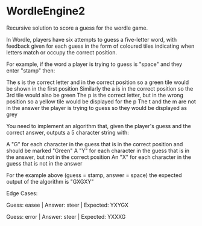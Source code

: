 # WordleEngine2

Recursive solution to score a guess for the wordle game.

In Wordle, players have six attempts to guess a five-letter word, with feedback given for each guess in the form of coloured tiles indicating when letters match or occupy the correct position.

For example, if the word a player is trying to guess is "space" and they enter "stamp" then:

The s is the correct letter and in the correct position so a green tile would be shown in the first position Similarly the a is in the correct position so the 3rd tile would also be green The p is the correct letter, but in the wrong position so a yellow tile would be displayed for the p The t and the m are not in the answer the player is trying to guess so they would be displayed as grey

You need to implement an algorithm that, given the player's guess and the correct answer, outputs a 5 character string with:

A "G" for each character in the guess that is in the correct position and should be marked "Green" A "Y" for each character in the guess that is in the answer, but not in the correct position An "X" for each character in the guess that is not in the answer

For the example above (guess = stamp, answer = space) the expected output of the algorithm is "GXGXY"

Edge Cases:

Guess: easee | Answer: steer | Expected: YXYGX

Guess: error | Answer: steer | Expected: YXXXG
